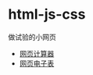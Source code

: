 # html-js-css
做试验的小网页

- [网页计算器](https://lziyiou.github.io/html-js-css/calculator/index.html)
- [网页电子表](https://lziyiou.github.io/html-js-css/electronic-meter/index.html)
